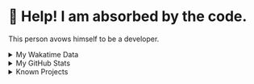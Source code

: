 # 🥺 Help! I am absorbed by the code. 

This person avows himself to be a developer.

<details>

<summary>My Wakatime Data</summary>

<!--START_SECTION:waka-->
![Lines of code](https://img.shields.io/badge/From%20Hello%20World%20I%27ve%20Written-8.8%20million%20lines%20of%20code-blue)

**🐱 My GitHub Data** 

> 📦 769.5 kB Used in GitHub's Storage 
 > 
> 🏆 268 Contributions in the Year 2024
 > 
> 🚫 Not Opted to Hire
 > 
> 📜 86 Public Repositories 
 > 
> 🔑 26 Private Repositories 
 > 
**I'm an Early 🐤** 

```text
🌞 Morning                2105 commits        ██████░░░░░░░░░░░░░░░░░░░   24.14 % 
🌆 Daytime                3708 commits        ███████████░░░░░░░░░░░░░░   42.52 % 
🌃 Evening                2833 commits        ████████░░░░░░░░░░░░░░░░░   32.49 % 
🌙 Night                  74 commits          ░░░░░░░░░░░░░░░░░░░░░░░░░   00.85 % 
```
📅 **I'm Most Productive on Wednesday** 

```text
Monday                   1074 commits        ███░░░░░░░░░░░░░░░░░░░░░░   12.32 % 
Tuesday                  1511 commits        ████░░░░░░░░░░░░░░░░░░░░░   17.33 % 
Wednesday                1524 commits        ████░░░░░░░░░░░░░░░░░░░░░   17.48 % 
Thursday                 1247 commits        ████░░░░░░░░░░░░░░░░░░░░░   14.30 % 
Friday                   1294 commits        ████░░░░░░░░░░░░░░░░░░░░░   14.84 % 
Saturday                 1105 commits        ███░░░░░░░░░░░░░░░░░░░░░░   12.67 % 
Sunday                   965 commits         ███░░░░░░░░░░░░░░░░░░░░░░   11.07 % 
```


**I Mostly Code in Go** 

```text
Python                   22 repos            ██████░░░░░░░░░░░░░░░░░░░   22.22 % 
TeX                      6 repos             ██░░░░░░░░░░░░░░░░░░░░░░░   06.06 % 
Swift                    3 repos             █░░░░░░░░░░░░░░░░░░░░░░░░   03.03 % 
Shell                    2 repos             █░░░░░░░░░░░░░░░░░░░░░░░░   02.02 % 
Rust                     2 repos             █░░░░░░░░░░░░░░░░░░░░░░░░   02.02 % 
```




 Last Updated on 02/02/2024 01:12:39 UTC
<!--END_SECTION:waka-->

</details>

<details>
 
 <summary>My GitHub Stats</summary>

[![CDFMLR's github stats](https://github-readme-stats.vercel.app/api?username=cdfmlr&count_private=true&show_icons=true)](https://github.com/anuraghazra/github-readme-stats)
 
</details>

<details>

<summary>Known Projects</summary>

[![Star History Chart](https://api.star-history.com/svg?repos=cdfmlr/pyflowchart,cdfmlr/muvtuber,cdfmlr/crud,cdfmlr/murecom-verse-1,cdfmlr/murecom-intro&type=Date)](https://star-history.com/#cdfmlr/pyflowchart&cdfmlr/muvtuber&cdfmlr/crud&cdfmlr/murecom-verse-1&cdfmlr/murecom-intro&Date)

 </details>
